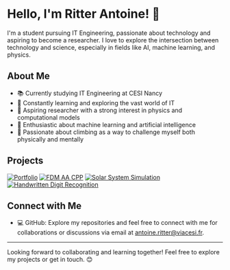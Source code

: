 # Hello, I'm Ritter Antoine! 👋

I'm a student pursuing IT Engineering, passionate about technology and aspiring to become a researcher. I love to explore the intersection between technology and science, especially in fields like AI, machine learning, and physics.

## About Me

- 📚 Currently studying IT Engineering at CESI Nancy
- 🚀 Constantly learning and exploring the vast world of IT
- 🔭 Aspiring researcher with a strong interest in physics and computational models
- 🤖 Enthusiastic about machine learning and artificial intelligence
- 🧗 Passionate about climbing as a way to challenge myself both physically and mentally

## Projects

[![Portfolio](https://svg.bookmark.style/api?url=https://github.com/RitterAntoine/ritterantoine.github.io&mode=light&style=horizontal)](https://web_terminal.antoineritter.fr/)
[![FDM AA CPP](https://svg.bookmark.style/api?url=https://github.com/RitterAntoine/fdm_aa_cpp&mode=light&style=horizontal)](https://github.com/RitterAntoine/fdm_aa_cpp)
[![Solar System Simulation](https://svg.bookmark.style/api?url=https://github.com/RitterAntoine/SolarSystemSimulation&mode=light&style=horizontal)](https://github.com/RitterAntoine/SolarSystemSimulation)
[![Handwritten Digit Recognition](https://svg.bookmark.style/api?url=https://github.com/RitterAntoine/Handwritten_Digit_Recognition&mode=light&style=horizontal)](https://github.com/RitterAntoine/Handwritten_Digit_Recognition)

## Connect with Me

- 💻 GitHub: Explore my repositories and feel free to connect with me for collaborations or discussions via email at [antoine.ritter@viacesi.fr](mailto:antoine.ritter@viacesi.fr).

---

Looking forward to collaborating and learning together! Feel free to explore my projects or get in touch. 😊
